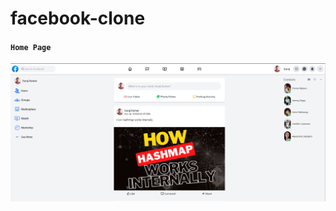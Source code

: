 # facebook-clone

#### `Home Page`
![img](https://github.com/suraj-996/facebook-clone/blob/main/image/hashmap.png)
<br/>
